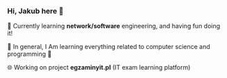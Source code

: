 ### Hi, Jakub here 👋

🔭 Currently learning **network/software** engineering, and having fun doing it!

🔗 In general, I Am learning everything related to computer science and programming 🎉

🌐 Working on project **egzaminyit.pl** (IT exam learning platform)
